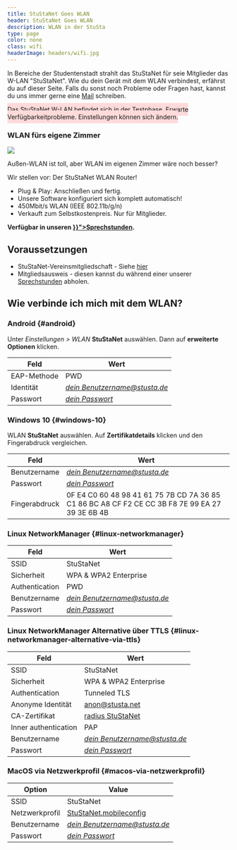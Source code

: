 ```yaml
---
title: StuStaNet Goes WLAN
header: StuStaNet Goes WLAN
description: WLAN in der StuSta
type: page
color: none
class: wifi
headerImage: headers/wifi.jpg
---
```

In Bereiche der Studentenstadt strahlt das StuStaNet für seie Mitglieder das W-LAN "StuStaNet". Wie du dein Gerät mit dem WLAN verbindest, erfährst du auf dieser Seite. Falls du sonst noch Probleme oder Fragen hast, kannst du uns immer gerne eine [Mail](https://stustanet.de/mail/admins) schreiben.

<span style="background:#FFDADA; margin:20px 0 0; padding:6px 0; width:100%; max-width:100%;">Das StuStaNet W-LAN befindet sich in der Testphase. Erwarte Verfügbarkeitprobleme. Einstellungen können sich ändern.</span>

<div class="callout callout-default">
    <h3>WLAN fürs eigene Zimmer</h3>
    <img src="/router.jpg" class="router">
    <p>Außen-WLAN ist toll, aber WLAN im eigenen Zimmer wäre noch besser?</p>
    <p>Wir stellen vor: Der StuStaNet WLAN Router!</p>
    <ul>
        <li><i class="fa fa-check" aria-hidden="true"></i>Plug & Play: Anschließen und fertig.</li>
        <li><i class="fa fa-heart" aria-hidden="true"></i>Unsere Software konfiguriert sich komplett automatisch!</li>
        <li><i class="fa fa-tachometer" aria-hidden="true"></i>450Mbit/s WLAN (IEEE 802.11b/g/n)</li>
        <li><i class="fa fa-euro" aria-hidden="true"></i>Verkauft zum Selbstkostenpreis. Nur für Mitglieder.</li>
    </ul>
    <p><b>Verfügbar in unseren <a href="{{< ref "/#nächste-sprechstunden" >}}">Sprechstunden</a>.</b></p>
</div>

## Voraussetzungen
* StuStaNet-Vereinsmitgliedschaft - Siehe [hier](../index.html)
* Mitgliedsausweis - diesen kannst du während einer unserer [Sprechstunden](../index.html) abholen.

## Wie verbinde ich mich mit dem WLAN?

### <i class="fa fa-android"></i> Android {#android}
Unter _Einstellungen > WLAN_ **StuStaNet** auswählen.
Dann auf **erweiterte Optionen** klicken.

|**Feld**|**Wert**|
|--------|--------|
|EAP-Methode| PWD|
|Identität| [_dein Benutzername@stusta.de_](https://account.stustanet.de/login)|
|Passwort| [_dein Passwort_](https://account.stustanet.de/login)|


### <i class="fa fa-windows"></i> Windows 10 {#windows-10}
WLAN **StuStaNet** auswählen. Auf **Zertifikatdetails** klicken und  den Fingerabdruck vergleichen.

|**Feld**|**Wert**|
|--------|--------|
|Benutzername| [_dein Benutzername@stusta.de_](https://account.stustanet.de/login)|
|Passwort| [_dein Passwort_](https://account.stustanet.de/login)|
|Fingerabdruck|0F E4 C0 60 48 98 41 61 75 7B CD 7A 36 85 C1 86 BC A8 CF F2 CE CC 3B F8 7E 99 EA 27 39 3E 6B 4B|

### <i class="fa fa-linux"></i> Linux NetworkManager {#linux-networkmanager}
|**Feld**|**Wert**|
|--------|--------|
|SSID| StuStaNet|
|Sicherheit| WPA & WPA2 Enterprise|
|Authentication| PWD|
|Benutzername| [_dein Benutzername@stusta.de_](https://account.stustanet.de/login)|
|Passwort| [_dein Passwort_](https://account.stustanet.de/login)|


### <i class="fa fa-linux"></i> Linux NetworkManager Alternative über TTLS {#linux-networkmanager-alternative-via-ttls}
|**Feld**|**Wert**|
|--------|--------|
|SSID| StuStaNet|
|Sicherheit| WPA & WPA2 Enterprise|
|Authentication| Tunneled TLS|
|Anonyme Identität| anon@stusta.net|
|CA-Zertifikat| [radius StuStaNet](/wifi/StuStaNet-wifi.stusta.pem)|
|Inner authentication| PAP|
|Benutzername| [_dein Benutzername@stusta.de_](https://account.stustanet.de/login)|
|Passwort| [_dein Passwort_](https://account.stustanet.de/login)|

### <i class="fa fa-apple"></i> MacOS via Netzwerkprofil  {#macos-via-netzwerkprofil}
|**Option**|**Value**|
|--------|--------|
|SSID| StuStaNet|
|Netzwerkprofil| [StuStaNet.mobileconfig](/wifi/StuStaNet.mobileconfig)|
|Benutzername| [_dein Benutzername@stusta.de_](https://account.stustanet.de/login)|
|Passwort| [_dein Passwort_](https://account.stustanet.de/login)|
